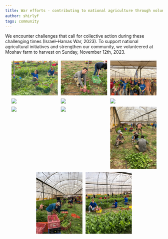 ```yaml
---
title: War efforts - contributing to national agriculture through volunteer work.
author: shirlyf
tags: community
---
```


We encounter challenges that call for collective action during these challenging times (Israel–Hamas War, 2023). To support national agricultural initiatives and strengthen our community, we volunteered at Moshav farm to harvest on Sunday, November 12th, 2023.

<div style="display: flex; flex-wrap: wrap; justify-content: center;">
    <img src="../images/blog/volunteer_work_1.jpeg" style="width: calc(33.33% - 20px); margin: 5px;">
    <img src="../images/blog/volunteer_work_2.jpeg" style="width: calc(33.33% - 20px); margin: 5px;">
     <img src="../images/blog/volunteer_work_8.jpg" style="width: calc(33.33% - 20px); margin: 5px;">
    <img src="../images/blog/volunteer_work_3.jpg" style="width: calc(33.33% - 20px); margin: 5px;">
    <img src="../images/blog/volunteer_work_4.jpg" style="width: calc(33.33% - 20px); margin: 5px;">
    <img src="../images/blog/volunteer_work_5.JPG" style="width: calc(33.33% - 20px); margin: 5px;">
    <img src="../images/blog/volunteer_work_6.JPG" style="width: calc(33.33% - 20px); margin: 5px;">
    <img src="../images/blog/volunteer_work_7.JPG" style="width: calc(33.33% - 20px); margin: 5px;"> 
    <img src="../images/blog/volunteer_work_9.jpg" style="width: calc(33.33% - 20px); margin: 5px;">
    <img src="../images/blog/volunteer_work_10.jpg" style="width: calc(33.33% - 20px); margin: 5px;">
    <img src="../images/blog/volunteer_work_11.jpg" style="width: calc(33.33% - 20px); margin: 5px;">
</div>
 
 <!-- 
<div style="display: flex; justify-content: center;">
    <img src="../images/blog/volunteer_work_1.jpeg" style="width: 200px; margin: 10px;">
    <img src="../images/blog/volunteer_work_2.jpeg" style="width: 200px; margin: 10px;">
     <img src="../images/blog/volunteer_work_8.jpg" style="width: 200px; margin: 10px;">
    <img src="../images/blog/volunteer_work_3.jpg" style="width: 200px; margin: 10px;">
    <img src="../images/blog/volunteer_work_4.jpg" style="width: 200px; margin: 10px;">
    <img src="../images/blog/volunteer_work_5.JPG" style="width: 200px; margin: 10px;">
    <img src="../images/blog/volunteer_work_6.JPG" style="width: 200px; margin: 10px;">
  <img src="../images/blog/volunteer_work_7.JPG" style="width: 200px; margin: 10px;"> 
    <img src="../images/blog/volunteer_work_9.jpg" style="width: 200px; margin: 10px;">
    <img src="../images/blog/volunteer_work_10.jpg" style="width: 200px; margin: 10px;">
    <img src="../images/blog/volunteer_work_11.jpg" style="width: 200px; margin: 10px;">
</div>
-->
